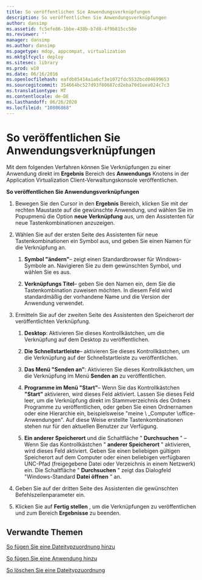 ```yaml
---
title: So veröffentlichen Sie Anwendungsverknüpfungen
description: So veröffentlichen Sie Anwendungsverknüpfungen
author: dansimp
ms.assetid: fc5efe86-1bbe-438b-b7d8-4f9b815cc58e
ms.reviewer: ''
manager: dansimp
ms.author: dansimp
ms.pagetype: mdop, appcompat, virtualization
ms.mktglfcycl: deploy
ms.sitesec: library
ms.prod: w10
ms.date: 06/16/2016
ms.openlocfilehash: eafdb85414a1a6cf3e1072fdc5532bcd04699653
ms.sourcegitcommit: 354664bc527d93f80687cd2eba70d1eea024c7c3
ms.translationtype: MT
ms.contentlocale: de-DE
ms.lasthandoff: 06/26/2020
ms.locfileid: "10806868"
---
```

# So veröffentlichen Sie Anwendungsverknüpfungen


Mit dem folgenden Verfahren können Sie Verknüpfungen zu einer Anwendung direkt im **Ergebnis** Bereich des **Anwendungs** Knotens in der Application Virtualization Client-Verwaltungskonsole veröffentlichen.

**So veröffentlichen Sie Anwendungsverknüpfungen**

1.  Bewegen Sie den Cursor in den **Ergebnis** Bereich, klicken Sie mit der rechten Maustaste auf die gewünschte Anwendung, und wählen Sie im Popupmenü die Option **neue Verknüpfung** aus, um den Assistenten für neue Tastenkombinationen anzuzeigen.

2.  Wählen Sie auf der ersten Seite des Assistenten für neue Tastenkombinationen ein Symbol aus, und geben Sie einen Namen für die Verknüpfung an.

    1.  **Symbol "ändern"**– zeigt einen Standardbrowser für Windows-Symbole an. Navigieren Sie zu dem gewünschten Symbol, und wählen Sie es aus.

    2.  **Verknüpfungs Titel**– geben Sie den Namen ein, dem Sie die Tastenkombination zuweisen möchten. In diesem Feld wird standardmäßig der vorhandene Name und die Version der Anwendung verwendet.

3.  Ermitteln Sie auf der zweiten Seite des Assistenten den Speicherort der veröffentlichten Verknüpfung.

    1.  **Desktop**: Aktivieren Sie dieses Kontrollkästchen, um die Verknüpfung auf dem Desktop zu veröffentlichen.

    2.  **Die Schnellstartleiste**– aktivieren Sie dieses Kontrollkästchen, um die Verknüpfung auf der Schnellstartleiste zu veröffentlichen.

    3.  **Das Menü "Senden an"**: Aktivieren Sie dieses Kontrollkästchen, um die Verknüpfung im Menü **Senden an** zu veröffentlichen.

    4.  **Programme im Menü "Start"**– Wenn Sie das Kontrollkästchen **"Start"** aktivieren, wird dieses Feld aktiviert. Lassen Sie dieses Feld leer, um die Verknüpfung direkt im Stammverzeichnis des Ordners Programme zu veröffentlichen, oder geben Sie einen Ordnernamen oder eine Hierarchie ein, beispielsweise "meine \ _Computer \\office-Anwendungen". Auf diese Weise erstellte Tastenkombinationen stehen nur für den aktuellen Benutzer zur Verfügung.

    5.  **Ein anderer Speicherort** und die Schaltfläche " **Durchsuchen** " – Wenn Sie das Kontrollkästchen " **anderer Speicherort** " aktivieren, wird dieses Feld aktiviert. Geben Sie einen beliebigen gültigen Speicherort auf dem Computer oder einen beliebigen verfügbaren UNC-Pfad (freigegebene Datei oder Verzeichnis in einem Netzwerk) ein. Die Schaltfläche " **Durchsuchen** " zeigt das Dialogfeld "Windows-Standard **Datei öffnen** " an.

4.  Geben Sie auf der dritten Seite des Assistenten die gewünschten Befehlszeilenparameter ein.

5.  Klicken Sie auf **Fertig stellen** , um die Verknüpfungen zu veröffentlichen und zum Bereich **Ergebnisse** zu beenden.

## Verwandte Themen


[So fügen Sie eine Dateitypzuordnung hinzu](how-to-add-a-file-type-association.md)

[So fügen Sie eine Anwendung hinzu](how-to-add-an-application.md)

[So löschen Sie eine Dateitypzuordnung](how-to-delete-a-file-type-association.md)

 

 





